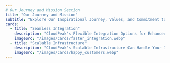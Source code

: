 ```yaml
---
# Our Journey and Mission Section
title: "Our Journey and Mission"
subtitle: "Explore Our Inspirational Journey, Values, and Commitment to Providing Exceptional SaaS Solutions That Empower Your Business"
cards:
  - title: "Seamless Integration"
    description: "CloudPeak's Flexible Integration Options for Enhanced Efficiency."
    imageSrc: "/images/cards/faster_integration.webp"
  - title: "Scalable Infrastructure"
    description: "CloudPeak's Scalable Infrastructure Can Handle Your Increasing Demands and Workloads."
    imageSrc: "/images/cards/happy_customers.webp"
---
```

